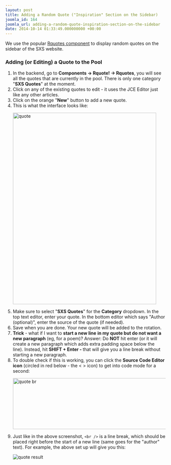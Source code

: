 ```yaml
---
layout: post
title: Adding a Random Quote ("Inspiration" Section on the Sidebar)
joomla_id: 164
joomla_url: adding-a-random-quote-inspiration-section-on-the-sidebar
date: 2014-10-14 01:33:49.000000000 +00:00
---
```

<p>We use the popular <a href="http://www.mytidbits.us/joomla321/" target="_blank">Rquotes component</a> to display random quotes on the sidebar of the SXS website.</p>
<h3>Adding (or Editing) a Quote to the Pool</h3>
<ol>
<li>In the backend, go to <strong>Components -&gt; Rquote! -&gt; Rquotes</strong>, you will see all the quotes that are currently in the pool. There is only one category "<strong>SXS Quotes</strong>" at the moment.</li>
<li>Click on any of the existing quotes to edit - it uses the JCE Editor just like any other articles.</li>
<li>Click on the orange "<strong>New</strong>" button to add a new quote.</li>
<li>This is what the interface looks like:
<p><img class="tnm" alt="quote" src="images/people/quote.jpg" height="601" width="450" /></p>
</li>
<li>Make sure to select "<strong>SXS Quotes</strong>" for the <strong>Category</strong> dropdown. In the top text editor, enter your quote. In the bottom editor which says "Author (optional)", enter the source of the quote (if needed).</li>
<li>Save when you are done. Your new quote will be added to the rotation.</li>
<li><strong>Trick</strong> - what if I want to <strong>start a new line</strong> <strong>in my quote but do not want a new paragraph</strong> (eg, for a poem)? Answer: Do <strong>NOT</strong> hit enter (or it will create a new paragraph which adds extra padding space below the line). Instead, hit <strong>SHIFT + Enter - </strong>that will give you a line break without starting a new paragraph.</li>
<li>To double check if this is working, you can click the <strong>Source Code Editor icon</strong> (circled in red below - the &lt; &gt; icon) to get into code mode for a second:
<p><img class="tnm" alt="quote br" src="images/people/quote_br.jpg" height="160" width="700" /></p>
</li>
<li>Just like in the above screenshot, <code>&lt;br /&gt;</code> is a line break, which should be placed right before the start of a new line (same goes for the "author" text). For example, the above set up will give you this:
<p><img alt="quote result" src="images/people/quote_result.jpg" /></p>
</li>
</ol>
